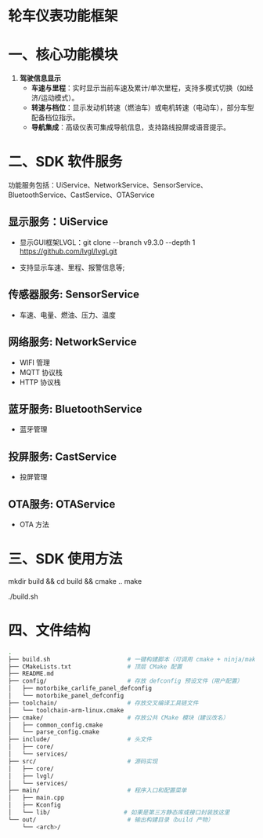# 轮车仪表功能框架


# 一、核心功能模块

1. **驾驶信息显示**  
   - **车速与里程**：实时显示当前车速及累计/单次里程，支持多模式切换（如经济/运动模式）。  
   - **转速与档位**：显示发动机转速（燃油车）或电机转速（电动车），部分车型配备档位指示。  
   - **导航集成**：高级仪表可集成导航信息，支持路线投屏或语音提示。

# 二、SDK 软件服务

功能服务包括：UiService、NetworkService、SensorService、BluetoothService、CastService、OTAService

## 显示服务：UiService

- 显示GUI框架LVGL：git clone --branch v9.3.0 --depth 1 https://github.com/lvgl/lvgl.git

- 支持显示车速、里程、报警信息等;

## 传感器服务: SensorService

- 车速、电量、燃油、压力、温度

## 网络服务: NetworkService

- WIFI 管理
- MQTT 协议栈
- HTTP 协议栈

## 蓝牙服务: BluetoothService

- 蓝牙管理

## 投屏服务: CastService

- 投屏管理

## OTA服务: OTAService

- OTA 方法

# 三、SDK 使用方法

mkdir build && cd build && cmake ..
make

./build.sh

# 四、文件结构

```bash
.
├── build.sh                      # 一键构建脚本（可调用 cmake + ninja/make）
├── CMakeLists.txt                # 顶层 CMake 配置
├── README.md
├── config/                       # 存放 defconfig 预设文件（用户配置）
│   ├── motorbike_carlife_panel_defconfig
│   └── motorbike_panel_defconfig
├── toolchain/                    # 存放交叉编译工具链文件
│   └── toolchain-arm-linux.cmake
├── cmake/                        # 存放公共 CMake 模块（建议改名）
│   ├── common_config.cmake
│   └── parse_config.cmake
├── include/                      # 头文件
│   ├── core/
│   └── services/
├── src/                          # 源码实现
│   ├── core/
│   ├── lvgl/
│   └── services/
├── main/                         # 程序入口和配置菜单
│   ├── main.cpp
│   ├── Kconfig
│   └── lib/                     # 如果是第三方静态库或接口封装放这里
└── out/                          # 输出构建目录（build 产物）
    └── <arch>/

```